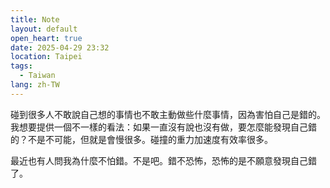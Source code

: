 ```yaml
---
title: Note
layout: default
open_heart: true
date: 2025-04-29 23:32
location: Taipei
tags: 
  - Taiwan
lang: zh-TW
---
```


碰到很多人不敢說自己想的事情也不敢主動做些什麼事情，因為害怕自己是錯的。我想要提供一個不一樣的看法：如果一直沒有說也沒有做，要怎麼能發現自己錯的？不是不可能，但就是會慢很多。碰撞的重力加速度有效率很多。

最近也有人問我為什麼不怕錯。不是吧。錯不恐怖，恐怖的是不願意發現自己錯了。
